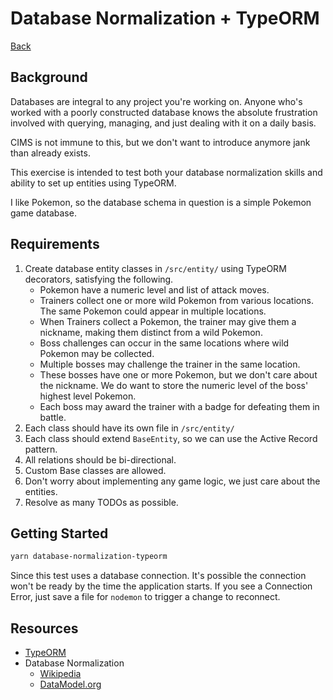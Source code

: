 # Database Normalization + TypeORM

[Back](/README.md#cims-interview-skills-tests)

## Background

Databases are integral to any project you're working on. Anyone who's worked with a poorly constructed database knows the absolute frustration involved with querying, managing, and just dealing with it on a daily basis.

CIMS is not immune to this, but we don't want to introduce anymore jank than already exists.

This exercise is intended to test both your database normalization skills and ability to set up entities using TypeORM.

I like Pokemon, so the database schema in question is a simple Pokemon game database.

## Requirements

1. Create database entity classes in `/src/entity/` using TypeORM decorators, satisfying the following.
   - Pokemon have a numeric level and list of attack moves.
   - Trainers collect one or more wild Pokemon from various locations. The same Pokemon could appear in multiple locations.
   - When Trainers collect a Pokemon, the trainer may give them a nickname, making them distinct from a wild Pokemon.
   - Boss challenges can occur in the same locations where wild Pokemon may be collected.
   - Multiple bosses may challenge the trainer in the same location.
   - These bosses have one or more Pokemon, but we don't care about the nickname. We do want to store the numeric level of the boss' highest level Pokemon.
   - Each boss may award the trainer with a badge for defeating them in battle.
1. Each class should have its own file in `/src/entity/`
1. Each class should extend `BaseEntity`, so we can use the Active Record pattern.
1. All relations should be bi-directional.
1. Custom Base classes are allowed.
1. Don't worry about implementing any game logic, we just care about the entities.
1. Resolve as many TODOs as possible.

## Getting Started

``` bash
yarn database-normalization-typeorm
```

Since this test uses a database connection. It's possible the connection won't be ready by the time the application starts. If you see a Connection Error, just save a file for `nodemon` to trigger a change to reconnect.

## Resources

- [TypeORM](https://typeorm.io/)
- Database Normalization
  - [Wikipedia](https://en.wikipedia.org/wiki/Database_normalization)
  - [DataModel.org](https://web.archive.org/web/20080805014412/http://www.datamodel.org/NormalizationRules.html)
